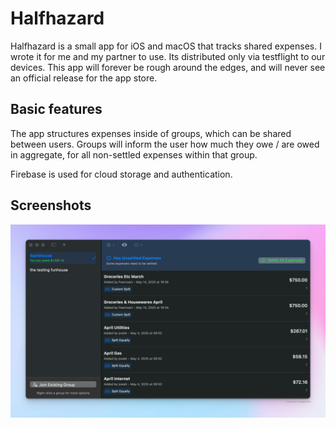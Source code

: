 # Halfhazard

Halfhazard is a small app for  iOS and macOS that tracks shared expenses. I wrote it for me and my partner to use. Its distributed only via testflight to our devices. This app will forever be rough around the edges, and will never see an official release for the app store.

## Basic features
The app structures expenses inside of groups, which can be shared between users. Groups will inform the user how much they owe / are owed in aggregate, for all non-settled expenses within that group. 

Firebase is used for cloud storage and authentication. 

## Screenshots

![MacOS window showing groups, expenses](./docs/assets/macos.png)
